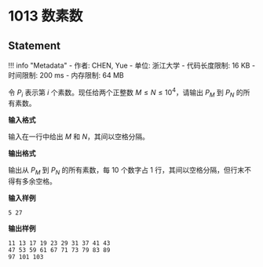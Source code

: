 
# 1013 数素数

## Statement

!!! info "Metadata"
    - 作者: CHEN, Yue
    - 单位: 浙江大学
    - 代码长度限制: 16 KB
    - 时间限制: 200 ms
    - 内存限制: 64 MB

令 $P_i$ 表示第 $i$ 个素数。现任给两个正整数 $M \le N \le 10^4$，请输出 $P_M$ 到 $P_N$ 的所有素数。

**输入格式**

输入在一行中给出 $M$ 和 $N$，其间以空格分隔。

**输出格式**

输出从 $P_M$ 到 $P_N$ 的所有素数，每 10 个数字占 1 行，其间以空格分隔，但行末不得有多余空格。

**输入样例**
```plaintext
5 27
```

**输出样例**
```plaintext
11 13 17 19 23 29 31 37 41 43
47 53 59 61 67 71 73 79 83 89
97 101 103
```

